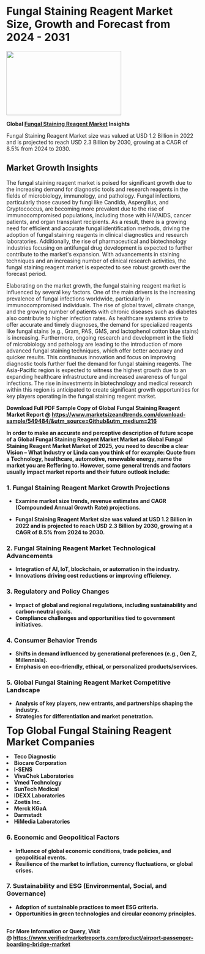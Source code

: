 <H1>Fungal Staining Reagent Market Size, Growth and Forecast from 2024 - 2031</H1><img class="aligncenter size-medium wp-image-584254" src="https://thirdeyenews.in/wp-content/uploads/2024/09/Global-Market-Research-300x168.jpeg" alt="" width="300" height="168" /><p><strong>Global&nbsp;<a href="https://www.marketsizeandtrends.com/download-sample/549484/&amp;utm_source=Github&utm_medium=216">Fungal Staining Reagent Market</a> Insights</strong></p><p>Fungal Staining Reagent Market size was valued at USD 1.2 Billion in 2022 and is projected to reach USD 2.3 Billion by 2030, growing at a CAGR of 8.5% from 2024 to 2030.</p><p><h2>Market Growth Insights</h2> <p>The fungal staining reagent market is poised for significant growth due to the increasing demand for diagnostic tools and research reagents in the fields of microbiology, immunology, and pathology. Fungal infections, particularly those caused by fungi like Candida, Aspergillus, and Cryptococcus, are becoming more prevalent due to the rise of immunocompromised populations, including those with HIV/AIDS, cancer patients, and organ transplant recipients. As a result, there is a growing need for efficient and accurate fungal identification methods, driving the adoption of fungal staining reagents in clinical diagnostics and research laboratories. Additionally, the rise of pharmaceutical and biotechnology industries focusing on antifungal drug development is expected to further contribute to the market's expansion. With advancements in staining techniques and an increasing number of clinical research activities, the fungal staining reagent market is expected to see robust growth over the forecast period.</p> <p><strong></strong></p> <p>Elaborating on the market growth, the fungal staining reagent market is influenced by several key factors. One of the main drivers is the increasing prevalence of fungal infections worldwide, particularly in immunocompromised individuals. The rise of global travel, climate change, and the growing number of patients with chronic diseases such as diabetes also contribute to higher infection rates. As healthcare systems strive to offer accurate and timely diagnoses, the demand for specialized reagents like fungal stains (e.g., Gram, PAS, GMS, and lactophenol cotton blue stains) is increasing. Furthermore, ongoing research and development in the field of microbiology and pathology are leading to the introduction of more advanced fungal staining techniques, which offer better accuracy and quicker results. This continuous innovation and focus on improving diagnostic tools further fuel the demand for fungal staining reagents. The Asia-Pacific region is expected to witness the highest growth due to an expanding healthcare infrastructure and increased awareness of fungal infections. The rise in investments in biotechnology and medical research within this region is anticipated to create significant growth opportunities for key players operating in the fungal staining reagent market.</p> <p><strong></p><p><span class=""><strong>Download Full PDF Sample Copy of Global Fungal Staining Reagent Market Report</strong> @ <a href="https://www.marketsizeandtrends.com/download-sample/549484/&amp;utm_source=Github&utm_medium=216" target="_blank">https://www.marketsizeandtrends.com/download-sample/549484/&amp;utm_source=Github&utm_medium=216</a></span></p><p>In order to make an accurate and perceptive description of future scope of a Global&nbsp;Fungal Staining Reagent Market Market as Global&nbsp;Fungal Staining Reagent Market Market of 2025, you need to describe a clear Vision &ndash; What Industry or Linda can you think of for example: Quote from a Technology, healthcare, automotive, renewable energy, name the market you are Reffering to. However, some general trends and factors usually impact market reports and their future outlook include:</p><h3>1.&nbsp;<strong>Fungal Staining Reagent Market Growth Projections</strong></h3><ul><li>Examine market size trends, revenue estimates and CAGR (Compounded Annual Growth Rate) projections.</li><li><p>Fungal Staining Reagent Market size was valued at USD 1.2 Billion in 2022 and is projected to reach USD 2.3 Billion by 2030, growing at a CAGR of 8.5% from 2024 to 2030.</p></li></ul><h3>2.&nbsp;<strong>Fungal Staining Reagent Market Technological Advancements</strong></h3><ul><li>Integration of AI, IoT, blockchain, or automation in the industry.</li><li>Innovations driving cost reductions or improving efficiency.</li></ul><h3>3.&nbsp;<strong>Regulatory and Policy Changes</strong></h3><ul><li>Impact of global and regional regulations, including sustainability and carbon-neutral goals.</li><li>Compliance challenges and opportunities tied to government initiatives.</li></ul><h3>4.&nbsp;<strong>Consumer Behavior Trends</strong></h3><ul><li>Shifts in demand influenced by generational preferences (e.g., Gen Z, Millennials).</li><li>Emphasis on eco-friendly, ethical, or personalized products/services.</li></ul><h3>5.&nbsp;<strong>Global Fungal Staining Reagent Market Competitive Landscape</strong></h3><ul><li>Analysis of key players, new entrants, and partnerships shaping the industry.</li><li>Strategies for differentiation and market penetration.</li></ul><p data-pm-slice="1 1 []"><span style="color: inherit; font-family: inherit; font-size: 25px;">Top Global Fungal Staining Reagent Market Companies</span></p><div class="" data-test-id=""><p><li>Teco Diagnostic</li><li> Biocare Corporation</li><li> I-SENS</li><li> VivaChek Laboratories</li><li> Vmed Technology</li><li> SunTech Medical</li><li> IDEXX Laboratories</li><li> Zoetis Inc.</li><li> Merck KGaA</li><li> Darmstadt</li><li> HiMedia Laboratories</li></p></div><h3>6.&nbsp;<strong>Economic and Geopolitical Factors</strong></h3><ul><li>Influence of global economic conditions, trade policies, and geopolitical events.</li><li>Resilience of the market to inflation, currency fluctuations, or global crises.</li></ul><h3>7.&nbsp;<strong>Sustainability and ESG (Environmental, Social, and Governance)</strong></h3><ul><li>Adoption of sustainable practices to meet ESG criteria.</li><li>Opportunities in green technologies and circular economy principles.</li></ul><h2><strong style="font-size: 14px;">For More Information or Query, Visit @&nbsp;</strong><a style="background-color: #ffffff; font-size: 14px;" href="https://www.marketsizeandtrends.com/report/fungal-staining-reagent-market/" target="_blank">https://www.verifiedmarketreports.com/product/airport-passenger-boarding-bridge-market</a></h2>

